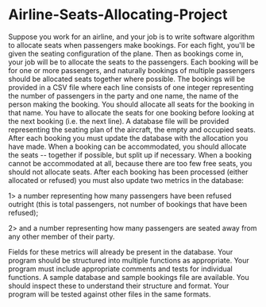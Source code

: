 # Airline-Seats-Allocating-Project

Suppose you work for an airline, and your job is to write software algorithm to allocate seats when passengers
make bookings. For each fight, you'll be given the seating configuration of the plane. Then as bookings
come in, your job will be to allocate the seats to the passengers. Each booking will be for one or more
passengers, and naturally bookings of multiple passengers should be allocated seats together where possible.
The bookings will be provided in a CSV file where each line consists of one integer representing the
number of passengers in the party and one name, the name of the person making the booking. You should
allocate all seats for the booking in that name. You have to allocate the seats for one booking before looking
at the next booking (i.e. the next line).
A database file will be provided representing the seating plan of the aircraft, the empty and occupied
seats. After each booking you must update the database with the allocation you have made.
When a booking can be accommodated, you should allocate the seats -- together if possible, but split
up if necessary. When a booking cannot be accommodated at all, because there are too few free seats, you
should not allocate seats.
After each booking has been processed (either allocated or refused) you must also update two metrics in
the database:

1> a number representing how many passengers have been refused outright (this is total passengers, not
number of bookings that have been refused);

2> and a number representing how many passengers are seated away from any other member of their
party.

Fields for these metrics will already be present in the database.
Your program should be structured into multiple functions as appropriate.
Your program must include appropriate comments and tests for individual functions.
A sample database and sample bookings file are available. You should inspect these to understand their
structure and format. Your program will be tested against other files in the same formats.
